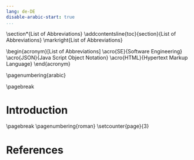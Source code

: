 ```yaml
---
lang: de-DE
disable-arabic-start: true
...
```


\section*{List of Abbreviations}
\addcontentsline{toc}{section}{List of Abbreviations}
\markright{List of Abbreviations}
    
\begin{acronym}[List of Abbreviations]
  \acro{SE}{Software Engineering}
  \acro{JSON}{Java Script Object Notation}
  \acro{HTML}{Hypertext Markup Language}
\end{acronym}

\pagenumbering{arabic}

\pagebreak
# Introduction

\pagebreak
\pagenumbering{roman}
\setcounter{page}{3}
# References